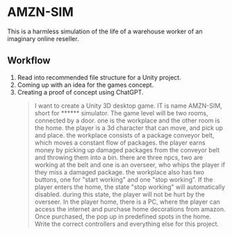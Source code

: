 # AMZN-SIM
This is a harmless simulation of the life of a warehouse worker of an imaginary online reseller.

## Workflow
1. Read into recommended file structure for a Unity project.
2. Coming up with an idea for the games concept.
3. Creating a proof of concept using ChatGPT.
   > I want to create a Unity 3D desktop game. IT is name AMZN-SIM, short for ****** simulator. The game level will be two rooms, connected by a door. one is the workplace and the other room is the home. the player is a 3d character that can move, and pick up and place. the workplace consists of a package conveyor belt, which moves a constant flow of packages. the player earns money by picking up damaged packages from the conveyor belt and throwing them into a bin. there are three npcs, two are working at the belt and one is an overseer, who  whips the player if they miss a damaged package. the workplace also has two buttons, one for "start working" and one "stop working". If the player enters the home, the state "stop working" will automatically disabled. during this state, the player will not be hurt by the overseer. In the player home, there is a PC, where the player can access the internet and purchase home decorations from amazon. Once purchased, the pop up in predefined spots in the home. Write the correct controllers and everything else for this project.
   